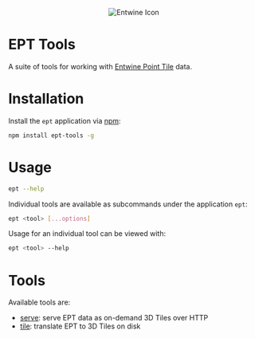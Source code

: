 <p align="center">
  <img src="https://raw.githubusercontent.com/connormanning/entwine/master/doc/logo/icons_favicons/favicon-128.png" alt="Entwine Icon">
</p>

# EPT Tools

A suite of tools for working with [Entwine Point Tile](entwine.io) data.

# Installation

Install the `ept` application via [npm](https://www.npmjs.com/):

```bash
npm install ept-tools -g
```

# Usage

```bash
ept --help
```

Individual tools are available as subcommands under the application `ept`:

```bash
ept <tool> [...options]
```

Usage for an individual tool can be viewed with:

```bash
ept <tool> --help
```

# Tools

Available tools are:

- [serve](doc/serve.md): serve EPT data as on-demand 3D Tiles over HTTP
- [tile](doc/tile.md): translate EPT to 3D Tiles on disk
